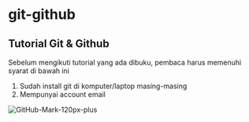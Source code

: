 # git-github
## Tutorial Git &amp; Github
Sebelum mengikuti tutorial yang ada dibuku, pembaca harus memenuhi syarat di bawah ini
1. Sudah install git di komputer/laptop masing-masing
2. Mempunyai account email


![GitHub-Mark-120px-plus](https://user-images.githubusercontent.com/27341239/113281725-2554b400-9310-11eb-8cc3-51906e28f04e.png)

